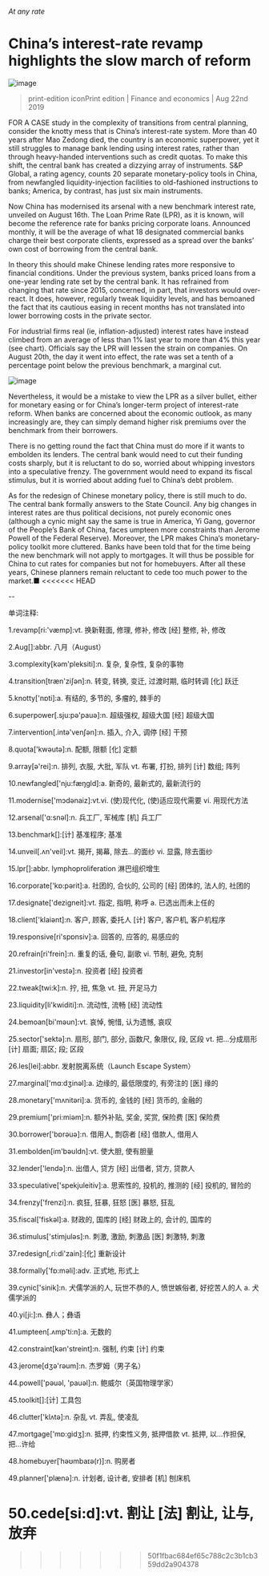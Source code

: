 ###### At any rate
# China’s interest-rate revamp highlights the slow march of reform 
![image](images/20190824_FNP501.jpg) 
> print-edition iconPrint edition | Finance and economics | Aug 22nd 2019 
FOR A CASE study in the complexity of transitions from central planning, consider the knotty mess that is China’s interest-rate system. More than 40 years after Mao Zedong died, the country is an economic superpower, yet it still struggles to manage bank lending using interest rates, rather than through heavy-handed interventions such as credit quotas. To make this shift, the central bank has created a dizzying array of instruments. S&P Global, a rating agency, counts 20 separate monetary-policy tools in China, from newfangled liquidity-injection facilities to old-fashioned instructions to banks; America, by contrast, has just six main instruments. 
Now China has modernised its arsenal with a new benchmark interest rate, unveiled on August 16th. The Loan Prime Rate (LPR), as it is known, will become the reference rate for banks pricing corporate loans. Announced monthly, it will be the average of what 18 designated commercial banks charge their best corporate clients, expressed as a spread over the banks’ own cost of borrowing from the central bank. 
In theory this should make Chinese lending rates more responsive to financial conditions. Under the previous system, banks priced loans from a one-year lending rate set by the central bank. It has refrained from changing that rate since 2015, concerned, in part, that investors would over-react. It does, however, regularly tweak liquidity levels, and has bemoaned the fact that its cautious easing in recent months has not translated into lower borrowing costs in the private sector. 
For industrial firms real (ie, inflation-adjusted) interest rates have instead climbed from an average of less than 1% last year to more than 4% this year (see chart). Officials say the LPR will lessen the strain on companies. On August 20th, the day it went into effect, the rate was set a tenth of a percentage point below the previous benchmark, a marginal cut. 
![image](images/20190824_FNC621.png) 
Nevertheless, it would be a mistake to view the LPR as a silver bullet, either for monetary easing or for China’s longer-term project of interest-rate reform. When banks are concerned about the economic outlook, as many increasingly are, they can simply demand higher risk premiums over the benchmark from their borrowers. 
There is no getting round the fact that China must do more if it wants to embolden its lenders. The central bank would need to cut their funding costs sharply, but it is reluctant to do so, worried about whipping investors into a speculative frenzy. The government would need to expand its fiscal stimulus, but it is worried about adding fuel to China’s debt problem. 
As for the redesign of Chinese monetary policy, there is still much to do. The central bank formally answers to the State Council. Any big changes in interest rates are thus political decisions, not purely economic ones (although a cynic might say the same is true in America, Yi Gang, governor of the People’s Bank of China, faces umpteen more constraints than Jerome Powell of the Federal Reserve). Moreover, the LPR makes China’s monetary-policy toolkit more cluttered. Banks have been told that for the time being the new benchmark will not apply to mortgages. It will thus be possible for China to cut rates for companies but not for homebuyers. After all these years, Chinese planners remain reluctant to cede too much power to the market.■ 
<<<<<<< HEAD
-- 
 单词注释:
1.revamp[ri:'væmp]:vt. 换新鞋面, 修理, 修补, 修改 [经] 整修, 补, 修改 
2.Aug[]:abbr. 八月（August） 
3.complexity[kәm'pleksiti]:n. 复杂, 复杂性, 复杂的事物 
4.transition[træn'ziʃәn]:n. 转变, 转换, 变迁, 过渡时期, 临时转调 [化] 跃迁 
5.knotty['nɒti]:a. 有结的, 多节的, 多瘤的, 棘手的 
6.superpower[.sju:pә'pauә]:n. 超级强权, 超级大国 [经] 超级大国 
7.intervention[.intә'venʃәn]:n. 插入, 介入, 调停 [经] 干预 
8.quota['kwәutә]:n. 配额, 限额 [化] 定额 
9.array[ә'rei]:n. 排列, 衣服, 大批, 军队 vt. 布署, 打扮, 排列 [计] 数组; 阵列 
10.newfangled['nju:fæŋgld]:a. 新奇的, 最新式的, 最新流行的 
11.modernise['mɔdәnaiz]:vt.vi. (使)现代化, (使)适应现代需要 vi. 用现代方法 
12.arsenal['ɑ:snәl]:n. 兵工厂, 军械库 [机] 兵工厂 
13.benchmark[]:[计] 基准程序; 基准 
14.unveil[.ʌn'veil]:vt. 揭开, 揭幕, 除去...的面纱 vi. 显露, 除去面纱 
15.lpr[]:abbr. lymphoproliferation 淋巴组织增生 
16.corporate['kɒ:pәrit]:a. 社团的, 合伙的, 公司的 [经] 团体的, 法人的, 社团的 
17.designate['dezigneit]:vt. 指定, 指明, 称呼 a. 已选出而未上任的 
18.client['klaiәnt]:n. 客户, 顾客, 委托人 [计] 客户, 客户机, 客户机程序 
19.responsive[ri'spɒnsiv]:a. 回答的, 应答的, 易感应的 
20.refrain[ri'frein]:n. 重复的话, 叠句, 副歌 vi. 节制, 避免, 克制 
21.investor[in'vestә]:n. 投资者 [经] 投资者 
22.tweak[twi:k]:n. 拧, 扭, 焦急 vt. 扭, 开足马力 
23.liquidity[li'kwiditi]:n. 流动性, 流畅 [经] 流动性 
24.bemoan[bi'mәun]:vt. 哀悼, 惋惜, 认为遗憾, 哀叹 
25.sector['sektә]:n. 扇形, 部门, 部分, 函数尺, 象限仪, 段, 区段 vt. 把...分成扇形 [计] 扇面; 扇区; 段; 区段 
26.les[lei]:abbr. 发射脱离系统（Launch Escape System） 
27.marginal['mɑ:dʒinәl]:a. 边缘的, 最低限度的, 有旁注的 [医] 缘的 
28.monetary['mʌnitәri]:a. 货币的, 金钱的 [经] 货币的, 金融的 
29.premium['pri:miәm]:n. 额外补贴, 奖金, 奖赏, 保险费 [医] 保险费 
30.borrower['bɒrәuә]:n. 借用人, 剽窃者 [经] 借款人, 借用人 
31.embolden[im'bәuldn]:vt. 使大胆, 使有胆量 
32.lender['lendә]:n. 出借人, 贷方 [经] 出借者, 贷方, 贷款人 
33.speculative['spekjuleitiv]:a. 思索性的, 投机的, 推测的 [经] 投机的, 冒险的 
34.frenzy['frenzi]:n. 疯狂, 狂暴, 狂怒 [医] 暴怒, 狂乱 
35.fiscal['fiskәl]:a. 财政的, 国库的 [经] 财政上的, 会计的, 国库的 
36.stimulus['stimjulәs]:n. 刺激, 激励, 刺激品 [医] 刺激特, 刺激 
37.redesign[,ri:di'zain]:[化] 重新设计 
38.formally['fɒ:mәli]:adv. 正式地, 形式上 
39.cynic['sinik]:n. 犬儒学派的人, 玩世不恭的人, 愤世嫉俗者, 好挖苦人的人 a. 犬儒学派的 
40.yi[ji:]:n. 彝人；彝语 
41.umpteen[.ʌmp'ti:n]:a. 无数的 
42.constraint[kәn'streint]:n. 强制, 约束 [计] 约束 
43.jerome[dʒә'rәum]:n. 杰罗姆（男子名） 
44.powell['pәuәl, 'pauәl]:n. 鲍威尔（英国物理学家） 
45.toolkit[]:[计] 工具包 
46.clutter['klʌtә]:n. 杂乱 vt. 弄乱, 使凌乱 
47.mortgage['mɒ:gidʒ]:n. 抵押, 约束性义务, 抵押借款 vt. 抵押, 以...作担保, 把...许给 
48.homebuyer[ˈhəʊmbaɪə(r)]:n. 购房者 
49.planner['plænә]:n. 计划者, 设计者, 安排者 [机] 刨床机 
50.cede[si:d]:vt. 割让 [法] 割让, 让与, 放弃 
=======
>>>>>>> 50f1fbac684ef65c788c2c3b1cb359dd2a904378
